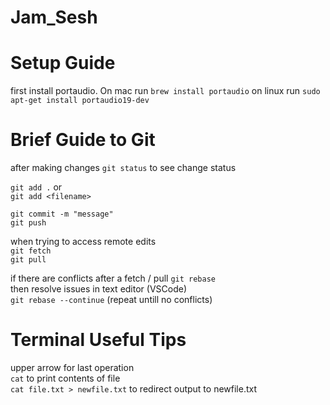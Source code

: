 # Jam_Sesh

# Setup Guide
first install portaudio. On mac run 
`brew install portaudio`
on linux run
`sudo apt-get install portaudio19-dev`

# Brief Guide to Git

after making changes
`git status` to see change status

`git add .` or \
`git add <filename>`

`git commit -m "message"` \
`git push`

when trying to access remote edits \
`git fetch` \
`git pull`

if there are conflicts after a fetch / pull
`git rebase` \
then resolve issues in text editor (VSCode) \
`git rebase --continue` (repeat untill no conflicts)

# Terminal Useful Tips
upper arrow for last operation \
`cat` to print contents of file \
`cat file.txt > newfile.txt` to redirect output to newfile.txt
